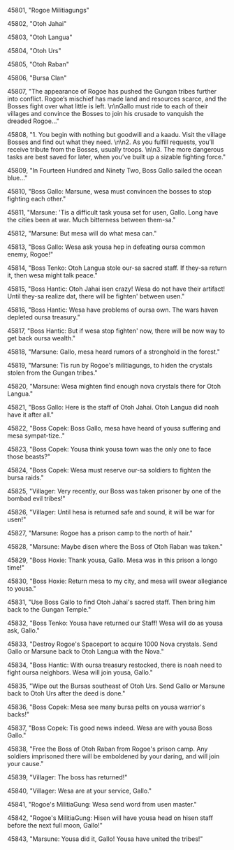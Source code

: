 ﻿45801, "Rogoe Militiagungs"

45802, "Otoh Jahai"

45803, "Otoh Langua"

45804, "Otoh Urs"

45805, "Otoh Raban"

45806, "Bursa Clan"

45807, "The appearance of Rogoe has pushed the Gungan tribes further into conflict.  Rogoe’s mischief has made land and resources scarce, and the Bosses fight over what little is left. \n\nGallo must ride to each of their villages and convince the Bosses to join his crusade to vanquish the dreaded Rogoe..."

45808, "1.  You begin with nothing but goodwill and a kaadu.  Visit the village Bosses and find out what they need. \n\n2. As you fulfill requests, you’ll receive tribute from the Bosses, usually troops. \n\n3. The more dangerous tasks are best saved for later, when you’ve built up a sizable fighting force."

45809, "In Fourteen Hundred and Ninety Two, Boss Gallo sailed the ocean blue..."

45810, "Boss Gallo: Marsune, wesa must convincen the bosses to stop fighting each other."

45811, "Marsune: 'Tis a difficult task yousa set for usen, Gallo.  Long have the cities been at war.  Much bitterness between them-sa."

45812, "Marsune:  But mesa will do what mesa can."

45813, "Boss Gallo:  Wesa ask yousa hep in defeating oursa common enemy, Rogoe!"

45814, "Boss Tenko:  Otoh Langua stole our-sa sacred staff.  If they-sa return it, then wesa might talk peace."

45815, "Boss Hantic:  Otoh Jahai isen crazy!  Wesa do not have their artifact!  Until they-sa realize dat, there will be fighten' between usen."

45816, "Boss Hantic:  Wesa have problems of oursa own.  The wars haven depleted oursa treasury."

45817, "Boss Hantic:  But if wesa stop fighten' now, there will be now way to get back oursa wealth."

45818, "Marsune: Gallo, mesa heard rumors of a stronghold in the forest."

45819, "Marsune:  Tis run by Rogoe's militiagungs, to hiden the crystals stolen from the Gungan tribes."

45820, "Marsune: Wesa mighten find enough nova crystals there for Otoh Langua."

45821, "Boss Gallo: Here is the staff of Otoh Jahai.  Otoh Langua did noah have it after all."

45822, "Boss Copek:  Boss Gallo, mesa have heard of yousa suffering and mesa sympat-tize.."

45823, "Boss Copek:  Yousa think yousa town was the only one to face those beasts?"

45824, "Boss Copek:  Wesa must reserve our-sa soldiers to fighten the bursa raids."

45825, "Villager: Very recently, our Boss was taken prisoner by one of the bombad evil tribes!"

45826, "Villager:  Until hesa is returned safe and sound, it will be war for usen!"

45827, "Marsune:  Rogoe has a prison camp to the north of hair."

45828, "Marsune: Maybe disen where the Boss of Otoh Raban was taken."

45829, "Boss Hoxie: Thank yousa, Gallo.  Mesa was in this prison a longo time!"

45830, "Boss Hoxie: Return mesa to my city, and mesa will swear allegiance to yousa."

45831, "Use Boss Gallo to find Otoh Jahai's sacred staff.  Then bring him back to the Gungan Temple."

45832, "Boss Tenko:  Yousa have returned our Staff!  Wesa will do as yousa ask, Gallo."

45833, "Destroy Rogoe's Spaceport to acquire 1000 Nova crystals.  Send Gallo or Marsune back to Otoh Langua with the Nova."

45834, "Boss Hantic:  With oursa treasury restocked, there is noah need to fight oursa neighbors.  Wesa will join yousa, Gallo."

45835, "Wipe out the Bursas southeast of Otoh Urs.  Send Gallo or Marsune back to Otoh Urs after the deed is done."

45836, "Boss Copek:  Mesa see many bursa pelts on yousa warrior's backs!"

45837, "Boss Copek:  Tis good news indeed.  Wesa are with yousa Boss Gallo."

45838, "Free the Boss of Otoh Raban from Rogoe's prison camp.  Any soldiers imprisoned there will be emboldened by your daring, and will join your cause."

45839, "Villager:  The boss has returned!"

45840, "Villager:  Wesa are at your service, Gallo."

45841, "Rogoe's MilitiaGung:  Wesa send word from usen master."

45842, "Rogoe's MilitiaGung:  Hisen will have yousa head on hisen staff before the next full moon, Gallo!"

45843, "Marsune:  Yousa did it, Gallo!  Yousa have united the tribes!"


